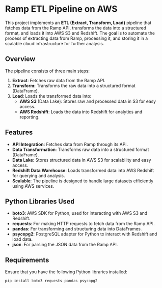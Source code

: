 # Ramp ETL Pipeline on AWS

This project implements an **ETL (Extract, Transform, Load)** pipeline that fetches data from the Ramp API, transforms the data into a structured format, and loads it into AWS S3 and Redshift. The goal is to automate the process of extracting data from Ramp, processing it, and storing it in a scalable cloud infrastructure for further analysis.

## Overview

The pipeline consists of three main steps:
1. **Extract**: Fetches raw data from the Ramp API.
2. **Transform**: Transforms the raw data into a structured format (DataFrame).
3. **Load**: Loads the transformed data into:
   - **AWS S3** (Data Lake): Stores raw and processed data in S3 for easy access.
   - **AWS Redshift**: Loads the data into Redshift for analytics and reporting.

## Features
- **API Integration**: Fetches data from Ramp through its API.
- **Data Transformation**: Transforms raw data into a structured format (DataFrame).
- **Data Lake**: Stores structured data in AWS S3 for scalability and easy access.
- **Redshift Data Warehouse**: Loads transformed data into AWS Redshift for querying and analysis.
- **Scalable**: The pipeline is designed to handle large datasets efficiently using AWS services.

## Python Libraries Used
- **boto3**: AWS SDK for Python, used for interacting with AWS S3 and Redshift.
- **requests**: For making HTTP requests to fetch data from the Ramp API.
- **pandas**: For transforming and structuring data into DataFrames.
- **psycopg2**: PostgreSQL adapter for Python to interact with Redshift and load data.
- **json**: For parsing the JSON data from the Ramp API.

## Requirements
Ensure that you have the following Python libraries installed:

```bash
pip install boto3 requests pandas psycopg2
